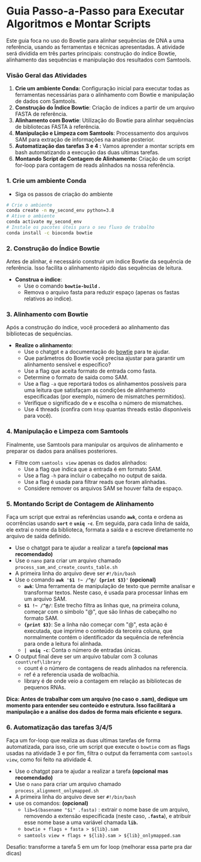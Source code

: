 # Guia Passo-a-Passo para Executar Algoritmos e Montar Scripts

Este guia foca no uso do Bowtie para alinhar sequências de DNA a uma referência, usando as ferramentas e técnicas apresentadas. A atividade será dividida em três partes principais: construção do índice Bowtie, alinhamento das sequências e manipulação dos resultados com Samtools.

### **Visão Geral das Atividades**

1. **Crie um ambiente Conda:** Configuração inicial para executar todas as ferramentas necessárias para o alinhamento com Bowtie e manipulação de dados com Samtools.
2. **Construção do Índice Bowtie**: Criação de índices a partir de um arquivo FASTA de referência.
3. **Alinhamento com Bowtie**: Utilização do Bowtie para alinhar sequências de bibliotecas FASTA à referência.
4. **Manipulação e Limpeza com Samtools**: Processamento dos arquivos SAM para extração de informações na analise posterior.
5. **Automatização das tarefas 3 e 4 :** Vamos aprender a montar scripts em bash automatizando a execução das duas ultimas tarefas.
6. **Montando Script de Contagem de Alinhamento:** Criação de um script for-loop para contagem de reads alinhados na nossa referência.

### **1. Crie um ambiente Conda**

- Siga os passos de criação do ambiente

```bash
# Crie o ambiente
conda create -n my_second_env python=3.8
# Ative o ambiente
conda activate my_second_env
# Instale os pacotes úteis para o seu fluxo de trabalho
conda install -c bioconda bowtie
```

### **2. Construção do Índice Bowtie**

Antes de alinhar, é necessário construir um índice Bowtie da sequência de referência. Isso facilita o alinhamento rápido das sequências de leitura.

- **Construa o índice**:
    - Use o comando **`bowtie-build` .**
    - Remova o arquivo fasta para reduzir espaço (apenas os fastas relativos ao indice).

### **3. Alinhamento com Bowtie**

Após a construção do índice, você procederá ao alinhamento das bibliotecas de sequências.

- **Realize o alinhamento**:
    - Use o chatgpt e a documentação do [bowtie](https://bowtie-bio.sourceforge.net/manual.shtml) para te ajudar.
    - Que parâmetros do Bowtie você precisa ajustar para garantir um alinhamento sensível e específico?
    - Use a flag que aceita formato de entrada como fasta.
    - Determine o formato de saida como SAM.
    - Use a flag `-a` que reportará todos os alinhamentos possíveis para uma leitura que satisfaçam as condições de alinhamento especificadas (por exemplo, número de mismatches permitidos).
    - Verifique o significado de **`v`** e escolha o número de mismatches.
    - Use 4 threads (confira com `htop` quantas threads estão disponíveis para você).

### **4. Manipulação e Limpeza com Samtools**

Finalmente, use Samtools para manipular os arquivos de alinhamento e preparar os dados para análises posteriores.

- Filtre com `samtools view` apenas os dados alinhados:
    - Use a flag que indica que a entrada é em formato SAM.
    - Use a flag `-h` para incluir o cabeçalho no output de saida.
    - Use a flag é usada para filtrar reads que foram alinhadas.
    - Considere remover os arquivos SAM se houver falta de espaço.

### 5. **Montando Script de Contagem de Alinhamento**

Faça um script que extrai as referências usando **`awk`**, conta e ordena as ocorrências usando **`sort`** e **`uniq -c`**. Em seguida, para cada linha de saída, ele extrai o nome da biblioteca, formata a saída e a escreve diretamente no arquivo de saída definido.

- Use o chatgpt para te ajudar a realizar a tarefa **(opcional mas recomendado)**
- Use o `nano` para criar um arquivo chamado `process_sam_and_create_counts_table.sh`
- A primeira linha do arquivo deve ser `#!/bin/bash`
- Use o comando **`awk '$1 !~ /^@/ {print $3}'` (opcional)**
    - **`awk`**: Uma ferramenta de manipulação de texto que permite analisar e transformar textos. Neste caso, é usada para processar linhas em um arquivo SAM.
    - **`$1 !~ /^@/`**: Este trecho filtra as linhas que, na primeira coluna, começar com o símbolo "@", que são linhas de cabeçalho no formato SAM.
    - **`{print $3}`**: Se a linha não começar com "@", esta ação é executada, que imprime o conteúdo da terceira coluna, que normalmente contém o identificador da sequência de referência para onde a leitura foi alinhada.
    - **`| uniq -c`**: Conta o número de entradas únicas.
- O output final deve ser um arquivo tabular com 3 colunas `count\ref\library`
    - count é o número de contagens de reads alinhados na referencia.
    - ref é a referencia usada de wolbachia.
    - library é de onde veio a contagem em relação as bibliotecas de pequenos RNAs.

**Dica: Antes de trabalhar com um arquivo (no caso o .sam), dedique um momento para entender seu conteúdo e estrutura. Isso facilitará a manipulação e a análise dos dados de forma mais eficiente e segura.**

### **6. Automatização das tarefas 3/4/5**

Faça um for-loop que realiza as duas ultimas tarefas de forma automatizada, para isso, crie um script que execute o `bowtie` com as flags usadas na atividade 3 e por fim, filtra o output da ferramenta com `samtools view`, como foi feito na atividade 4.

- Use o chatgpt para te ajudar a realizar a tarefa **(opcional mas recomendado)**
- Use o `nano` para criar um arquivo chamado `process_alignment_onlymapped.sh`
- A primeira linha do arquivo deve ser `#!/bin/bash`
- use os comandos:  **(opcional)**
    - `lib=$(basename "$i" .fasta)` :  extrair o nome base de um arquivo, removendo a extensão especificada (neste caso, **`.fasta`**), e atribuir esse nome base a uma variável chamada **`lib`.**
    - `bowtie + flags + fasta > ${lib}.sam`
    - `samtools view + flags + ${lib}.sam > ${lib}_onlymapped.sam`

Desafio: transforme a tarefa 5 em um for loop (melhorar essa parte pra dar dicas)